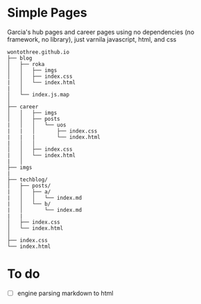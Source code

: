 # Simple Pages

Garcia's hub pages and career pages using no dependencies (no framework, no library), just varnila javascript, html, and css

    wontothree.github.io
    ├── blog
    │   ├── roka
    │   │   ├── imgs
    │   │   ├── index.css
    |   │   └── index.html
    |   │   
    │   └── index.js.map
    │   
    ├── career
    │   │   ├── imgs
    │   │   ├── posts
    |   │   │   └── uos
    |   |   │       ├── index.css
    |   |   |       └── index.html
    |   │   │   
    │   │   ├── index.css
    |   │   └── index.html
    |   │   
    ├── imgs
    |
    ├── techblog/
    │   ├── posts/
    |   │   ├── a/
    |   │   │   └── index.md
    |   │   └── b/
    |   │       └── index.md
    |   |
    │   ├── index.css
    │   └── index.html
    │   
    ├── index.css
    └── index.html

# To do

* [ ] engine parsing markdown to html
